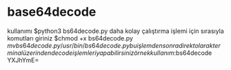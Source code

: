 # base64decode
kullanımı 
$python3 bs64decode.py <hash>
daha kolay çalıştırma işlemi için sırasıyla komutları giriniz
$chmod +x bs64decode.py
$mv bs64decode.py /usr/bin/bs64decode.py
bu işlemden sonra direkt olarak terminal üzerinden decode işlemleri yapabilirsiniz
örnek kullanım:$bs64decode YXJhYmE=
